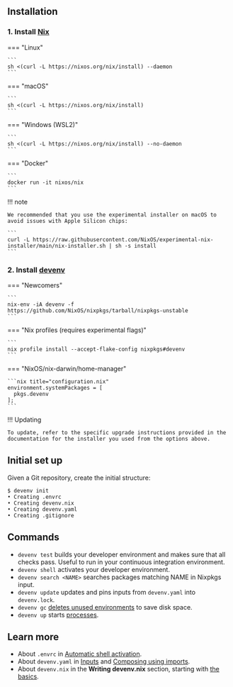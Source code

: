 
## Installation


### 1. Install [Nix](https://nixos.org)

=== "Linux"

    ```
    sh <(curl -L https://nixos.org/nix/install) --daemon
    ```

=== "macOS"

    ```
    sh <(curl -L https://nixos.org/nix/install)
    ```

=== "Windows (WSL2)"

    ```
    sh <(curl -L https://nixos.org/nix/install) --no-daemon
    ```

=== "Docker"

    ```
    docker run -it nixos/nix
    ```

!!! note

    We recommended that you use the experimental installer on macOS to avoid issues with Apple Silicon chips:

    ```
    curl -L https://raw.githubusercontent.com/NixOS/experimental-nix-installer/main/nix-installer.sh | sh -s install
    ```

### 2. Install [devenv](https://github.com/cachix/devenv)


=== "Newcomers"

    ```
    nix-env -iA devenv -f https://github.com/NixOS/nixpkgs/tarball/nixpkgs-unstable
    ```

=== "Nix profiles (requires experimental flags)"

    ```
    nix profile install --accept-flake-config nixpkgs#devenv
    ```

=== "NixOS/nix-darwin/home-manager"

    ```nix title="configuration.nix"
    environment.systemPackages = [ 
      pkgs.devenv
    ];
    ```


!!! Updating

    To update, refer to the specific upgrade instructions provided in the documentation for the installer you used from the options above. 

## Initial set up

Given a Git repository, create the initial structure:

```shell-session
$ devenv init
• Creating .envrc
• Creating devenv.nix
• Creating devenv.yaml
• Creating .gitignore
```

## Commands

- ``devenv test`` builds your developer environment and makes sure that all checks pass. Useful to run in your continuous integration environment.
- ``devenv shell`` activates your developer environment.
- ``devenv search <NAME>`` searches packages matching NAME in Nixpkgs input.
- ``devenv update`` updates and pins inputs from ``devenv.yaml`` into ``devenv.lock``.
- ``devenv gc`` [deletes unused environments](garbage-collection.md) to save disk space.
- ``devenv up`` starts [processes](processes.md).

## Learn more

- About ``.envrc`` in [Automatic shell activation](automatic-shell-activation.md).
- About ``devenv.yaml`` in [Inputs](inputs.md) and [Composing using imports](composing-using-imports.md).
- About ``devenv.nix`` in the **Writing devenv.nix** section, starting with [the basics](basics.md).
